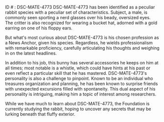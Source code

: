 ID # : DSC-MATE-4773
DSC-MATE-4773 has been identified as a peculiar rabbit species with a peculiar set of characteristics. Subject, a male, is commonly seen sporting a nerd glasses over his beady, oversized eyes. The critter is also recognized for wearing a bucket hat, adorned with a gold earring on one of his floppy ears. 

But what's most curious about DSC-MATE-4773 is his chosen profession as a News Anchor, given his species. Regardless, he wields professionalism with remarkable proficiency, carefully articulating his thoughts and weighing in on the latest headlines.

In addition to his job, this bunny has several accessories he keeps on him at all times; most notable is a whistle, which could have hints at his past or even reflect a particular skill that he has mastered. DSC-MATE-4773's personality is also a challenge to pinpoint. Known to be an individual who treasures organization and planning, he has been known to surprise friends with unexpected excursions filled with spontaneity. This dual aspect of his personality is intriguing, making him a topic of interest among researchers. 

While we have much to learn about DSC-MATE-4773, the Foundation is currently studying the rabbit, hoping to uncover any secrets that may be lurking beneath that fluffy exterior.